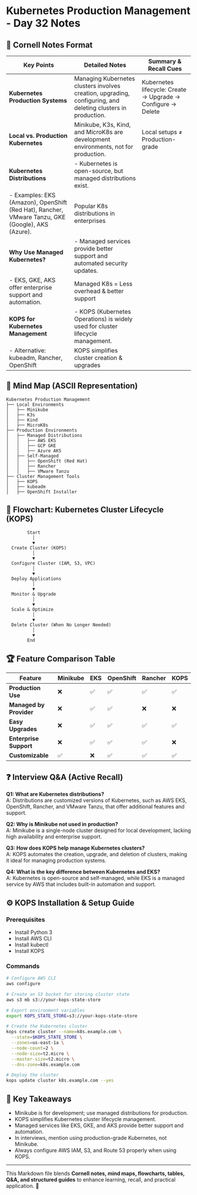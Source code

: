 # Kubernetes Production Management - Day 32 Notes

## 📌 Cornell Notes Format

| **Key Points** | **Detailed Notes** | **Summary & Recall Cues** |
|--------------|----------------|----------------------|
| **Kubernetes Production Systems** | Managing Kubernetes clusters involves creation, upgrading, configuring, and deleting clusters in production. | Kubernetes lifecycle: Create → Upgrade → Configure → Delete |
| **Local vs. Production Kubernetes** | Minikube, K3s, Kind, and MicroK8s are development environments, not for production. | Local setups ≠ Production-grade |
| **Kubernetes Distributions** | - Kubernetes is open-source, but managed distributions exist.  
  - Examples: EKS (Amazon), OpenShift (Red Hat), Rancher, VMware Tanzu, GKE (Google), AKS (Azure). | Popular K8s distributions in enterprises |
| **Why Use Managed Kubernetes?** | - Managed services provide better support and automated security updates.  
  - EKS, GKE, AKS offer enterprise support and automation. | Managed K8s = Less overhead & better support |
| **KOPS for Kubernetes Management** | - KOPS (Kubernetes Operations) is widely used for cluster lifecycle management.  
  - Alternative: kubeadm, Rancher, OpenShift | KOPS simplifies cluster creation & upgrades |

## 🧠 Mind Map (ASCII Representation)

```
Kubernetes Production Management
├── Local Environments
│   ├── Minikube
│   ├── K3s
│   ├── Kind
│   ├── MicroK8s
├── Production Environments
│   ├── Managed Distributions
│   │   ├── AWS EKS
│   │   ├── GCP GKE
│   │   ├── Azure AKS
│   ├── Self-Managed
│   │   ├── OpenShift (Red Hat)
│   │   ├── Rancher
│   │   ├── VMware Tanzu
├── Cluster Management Tools
│   ├── KOPS
│   ├── kubeadm
│   ├── OpenShift Installer
```

## 🔄 Flowchart: Kubernetes Cluster Lifecycle (KOPS)

```
        Start
          │
          ▼
  Create Cluster (KOPS)
          │
          ▼
  Configure Cluster (IAM, S3, VPC)
          │
          ▼
  Deploy Applications
          │
          ▼
  Monitor & Upgrade
          │
          ▼
  Scale & Optimize
          │
          ▼
  Delete Cluster (When No Longer Needed)
          │
          ▼
        End
```

## 🏆 Feature Comparison Table

| Feature        | Minikube | EKS | OpenShift | Rancher | KOPS |
|---------------|---------|-----|-----------|---------|------|
| **Production Use** | ❌ | ✅ | ✅ | ✅ | ✅ |
| **Managed by Provider** | ❌ | ✅ | ✅ | ❌ | ❌ |
| **Easy Upgrades** | ❌ | ✅ | ✅ | ✅ | ✅ |
| **Enterprise Support** | ❌ | ✅ | ✅ | ✅ | ❌ |
| **Customizable** | ✅ | ❌ | ✅ | ✅ | ✅ |

## ❓ Interview Q&A (Active Recall)

**Q1: What are Kubernetes distributions?**  
A: Distributions are customized versions of Kubernetes, such as AWS EKS, OpenShift, Rancher, and VMware Tanzu, that offer additional features and support.

**Q2: Why is Minikube not used in production?**  
A: Minikube is a single-node cluster designed for local development, lacking high availability and enterprise support.

**Q3: How does KOPS help manage Kubernetes clusters?**  
A: KOPS automates the creation, upgrade, and deletion of clusters, making it ideal for managing production systems.

**Q4: What is the key difference between Kubernetes and EKS?**  
A: Kubernetes is open-source and self-managed, while EKS is a managed service by AWS that includes built-in automation and support.

## ⚙️ KOPS Installation & Setup Guide

### Prerequisites
- Install Python 3
- Install AWS CLI
- Install kubectl
- Install KOPS

### Commands
```bash
# Configure AWS CLI
aws configure

# Create an S3 bucket for storing cluster state
aws s3 mb s3://your-kops-state-store

# Export environment variables
export KOPS_STATE_STORE=s3://your-kops-state-store

# Create the Kubernetes cluster
kops create cluster --name=k8s.example.com \
  --state=$KOPS_STATE_STORE \
  --zones=us-east-1a \
  --node-count=2 \
  --node-size=t2.micro \
  --master-size=t2.micro \
  --dns-zone=k8s.example.com

# Deploy the cluster
kops update cluster k8s.example.com --yes
```

## 🎯 Key Takeaways
- Minikube is for development; use managed distributions for production.
- KOPS simplifies Kubernetes cluster lifecycle management.
- Managed services like EKS, GKE, and AKS provide better support and automation.
- In interviews, mention using production-grade Kubernetes, not Minikube.
- Always configure AWS IAM, S3, and Route 53 properly when using KOPS.

---
This Markdown file blends **Cornell notes, mind maps, flowcharts, tables, Q&A, and structured guides** to enhance learning, recall, and practical application. 🚀
